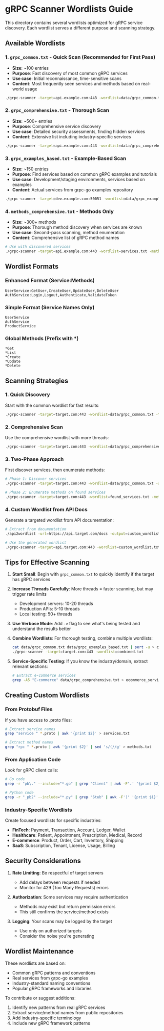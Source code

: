 # gRPC Scanner Wordlists Guide

This directory contains several wordlists optimized for gRPC service discovery. Each wordlist serves a different purpose and scanning strategy.

## Available Wordlists

### 1. `grpc_common.txt` - Quick Scan (Recommended for First Pass)
- **Size**: ~100 entries
- **Purpose**: Fast discovery of most common gRPC services
- **Use case**: Initial reconnaissance, time-sensitive scans
- **Content**: Most frequently seen services and methods based on real-world usage

```bash
./grpc-scanner -target=api.example.com:443 -wordlist=data/grpc_common.txt -threads=20
```

### 2. `grpc_comprehensive.txt` - Thorough Scan
- **Size**: ~500+ entries
- **Purpose**: Comprehensive service discovery
- **Use case**: Detailed security assessments, finding hidden services
- **Content**: Extensive list including industry-specific services

```bash
./grpc-scanner -target=api.example.com:443 -wordlist=data/grpc_comprehensive.txt -threads=50
```

### 3. `grpc_examples_based.txt` - Example-Based Scan
- **Size**: ~150 entries
- **Purpose**: Find services based on common gRPC examples and tutorials
- **Use case**: Development/staging environments, services based on examples
- **Content**: Actual services from grpc-go examples repository

```bash
./grpc-scanner -target=dev.example.com:50051 -wordlist=data/grpc_examples_based.txt
```

### 4. `methods_comprehensive.txt` - Methods Only
- **Size**: ~300+ methods
- **Purpose**: Thorough method discovery when services are known
- **Use case**: Second-pass scanning, method enumeration
- **Content**: Comprehensive list of gRPC method names

```bash
# Use with discovered services
./grpc-scanner -target=api.example.com:443 -wordlist=services.txt -methods=data/methods_comprehensive.txt
```

## Wordlist Formats

### Enhanced Format (Service:Methods)
```
UserService:GetUser,CreateUser,UpdateUser,DeleteUser
AuthService:Login,Logout,Authenticate,ValidateToken
```

### Simple Format (Service Names Only)
```
UserService
AuthService
ProductService
```

### Global Methods (Prefix with *)
```
*Get
*List
*Create
*Update
*Delete
```

## Scanning Strategies

### 1. Quick Discovery
Start with the common wordlist for fast results:
```bash
./grpc-scanner -target=target.com:443 -wordlist=data/grpc_common.txt -threads=20
```

### 2. Comprehensive Scan
Use the comprehensive wordlist with more threads:
```bash
./grpc-scanner -target=target.com:443 -wordlist=data/grpc_comprehensive.txt -threads=50 -v
```

### 3. Two-Phase Approach
First discover services, then enumerate methods:
```bash
# Phase 1: Discover services
./grpc-scanner -target=target.com:443 -wordlist=data/grpc_common.txt -simple > found_services.txt

# Phase 2: Enumerate methods on found services
./grpc-scanner -target=target.com:443 -wordlist=found_services.txt -methods=data/methods_comprehensive.txt
```

### 4. Custom Wordlist from API Docs
Generate a targeted wordlist from API documentation:
```bash
# Extract from documentation
./api2wordlist -url=https://api.target.com/docs -output=custom_wordlist.txt

# Use the generated wordlist
./grpc-scanner -target=api.target.com:443 -wordlist=custom_wordlist.txt
```

## Tips for Effective Scanning

1. **Start Small**: Begin with `grpc_common.txt` to quickly identify if the target has gRPC services

2. **Increase Threads Carefully**: More threads = faster scanning, but may trigger rate limits
   - Development servers: 10-20 threads
   - Production APIs: 5-10 threads
   - Local testing: 50+ threads

3. **Use Verbose Mode**: Add `-v` flag to see what's being tested and understand the results better

4. **Combine Wordlists**: For thorough testing, combine multiple wordlists:
   ```bash
   cat data/grpc_common.txt data/grpc_examples_based.txt | sort -u > combined.txt
   ./grpc-scanner -target=target.com:443 -wordlist=combined.txt
   ```

5. **Service-Specific Testing**: If you know the industry/domain, extract relevant sections:
   ```bash
   # Extract e-commerce services
   grep -A5 "E-commerce" data/grpc_comprehensive.txt > ecommerce_services.txt
   ```

## Creating Custom Wordlists

### From Protobuf Files
If you have access to .proto files:
```bash
# Extract service names
grep "service " *.proto | awk '{print $2}' > services.txt

# Extract method names
grep "rpc " *.proto | awk '{print $2}' | sed 's/(//g' > methods.txt
```

### From Application Code
Look for gRPC client calls:
```bash
# Go code
grep -r "pb\." --include="*.go" | grep "Client" | awk -F'.' '{print $2}' | sort -u

# Python code
grep -r "_pb2" --include="*.py" | grep "Stub" | awk -F'(' '{print $1}' | awk '{print $NF}'
```

### Industry-Specific Wordlists
Create focused wordlists for specific industries:
- **FinTech**: Payment, Transaction, Account, Ledger, Wallet
- **Healthcare**: Patient, Appointment, Prescription, Medical, Record
- **E-commerce**: Product, Order, Cart, Inventory, Shipping
- **SaaS**: Subscription, Tenant, License, Usage, Billing

## Security Considerations

1. **Rate Limiting**: Be respectful of target servers
   - Add delays between requests if needed
   - Monitor for 429 (Too Many Requests) errors

2. **Authorization**: Some services may require authentication
   - Methods may exist but return permission errors
   - This still confirms the service/method exists

3. **Logging**: Your scans may be logged by the target
   - Use only on authorized targets
   - Consider the noise you're generating

## Wordlist Maintenance

These wordlists are based on:
- Common gRPC patterns and conventions
- Real services from grpc-go examples
- Industry-standard naming conventions
- Popular gRPC frameworks and libraries

To contribute or suggest additions:
1. Identify new patterns from real gRPC services
2. Extract service/method names from public repositories
3. Add industry-specific terminology
4. Include new gRPC framework patterns